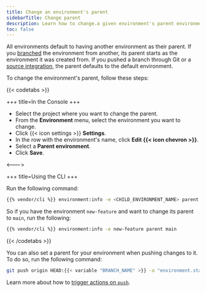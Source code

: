 ```yaml
---
title: Change an environment's parent
sidebarTitle: Change parent
description: Learn how to change.a given environment's parent environment.
toc: false
---
```


All environments default to having another environment as their parent.
If you [branched](/glossary.md#branch) the environment from another,
its parent starts as the environment it was created from.
If you pushed a branch through Git or a [source integration](../integrations/source/_index.md),
the parent defaults to the default environment.

To change the environment's parent, follow these steps:

{{< codetabs >}}

+++
title=In the Console
+++

- Select the project where you want to change the parent.
- From the **Environment** menu, select the environment you want to change.
- Click {{< icon settings >}} **Settings**.
- In the row with the environment's name, click **Edit {{< icon chevron >}}**.
- Select a **Parent environment**.
- Click **Save**.

<--->

+++
title=Using the CLI
+++

Run the following command:

```bash
{{% vendor/cli %}} environment:info -e <CHILD_ENVIRONMENT_NAME> parent <PARENT_ENVIRONMENT_NAME>
```

So if you have the environment `new-feature` and want to change its parent to `main`, run the following:

```bash
{{% vendor/cli %}} environment:info -e new-feature parent main
```

{{< /codetabs >}}

You can also set a parent for your environment when pushing changes to it.
To do so, run the following command:

```bash
git push origin HEAD:{{< variable "BRANCH_NAME" >}} -o "environment.status=active"
```

Learn more about how to [trigger actions on `push`](/environments/_index.md#trigger-actions-on-push).
